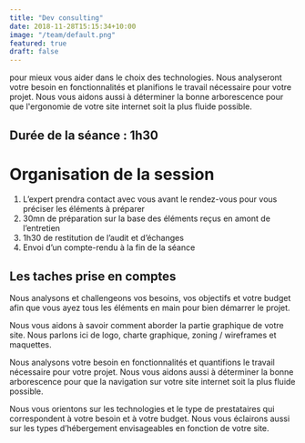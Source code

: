 ```yaml
---
title: "Dev consulting"
date: 2018-11-28T15:15:34+10:00
image: "/team/default.png"
featured: true
draft: false
---
```


pour mieux vous aider  dans le choix des technologies. Nous analyseront votre besoin en fonctionnalités et planifions le travail nécessaire pour votre projet. Nous vous aidons aussi à déterminer la bonne arborescence pour que l'ergonomie de votre site internet soit la plus fluide possible.

## Durée de la séance : 1h30
# Organisation de la session


1. L’expert prendra contact avec vous avant le rendez-vous pour vous préciser les éléments à préparer
2. 30mn de préparation sur la base des éléments reçus en amont de l’entretien
3. 1h30 de restitution de l’audit et d’échanges
4. Envoi d’un compte-rendu à la fin de la séance



## Les taches prise  en comptes

Nous analysons et challengeons vos besoins, vos objectifs et votre budget afin que vous ayez tous les éléments en main pour bien démarrer le projet.



Nous vous aidons à savoir comment aborder la partie graphique de votre site. Nous parlons ici de logo, charte graphique, zoning / wireframes et maquettes.

Nous analysons votre besoin en fonctionnalités et quantifions le travail nécessaire pour votre projet. Nous vous aidons aussi à déterminer la bonne arborescence pour que la navigation sur votre site internet soit la plus fluide possible.

Nous vous orientons sur les technologies et le type de prestataires qui correspondent à votre besoin et à votre budget. Nous vous éclairons aussi sur les types d’hébergement envisageables en fonction de votre site.
